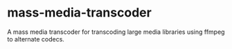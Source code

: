 # mass-media-transcoder
A mass media transcoder for transcoding large media libraries using ffmpeg to alternate codecs. 
